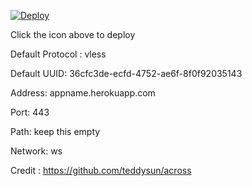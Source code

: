 [![Deploy](https://www.herokucdn.com/deploy/button.png)](https://dashboard.heroku.com/new?template=https://github.com/pahanharsh/xray-heroku)

Click the icon above to deploy

Default Protocol : vless

Default UUID: 36cfc3de-ecfd-4752-ae6f-8f0f92035143

Address: appname.herokuapp.com

Port: 443

Path: keep this empty

Network: ws

Credit : https://github.com/teddysun/across
